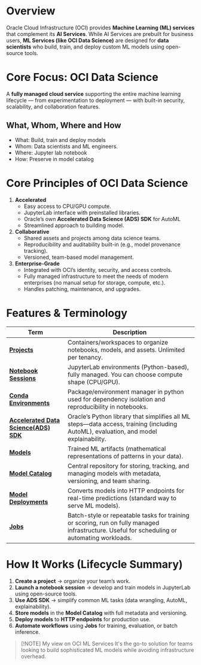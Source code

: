 # Overview

Oracle Cloud Infrastructure (OCI) provides **Machine Learning (ML) services** that complement its **AI Services**. While AI Services are prebuilt for business users, **ML Services (like OCI Data Science)** are designed for **data scientists** who build, train, and deploy custom ML models using open-source tools.

# Core Focus: **OCI Data Science**

A **fully managed cloud service** supporting the entire machine learning lifecycle — from experimentation to deployment — with built-in security, scalability, and collaboration features.
## What, Whom, Where and How

- What: Build, train and deploy models
- Whom: Data scientists and ML engineers.    
- Where: Jupyter lab notebook
- How: Preserve in model catalog
# Core Principles of OCI Data Science

1. **Accelerated**    
    - Easy access to CPU/GPU compute.
    - JupyterLab interface with preinstalled libraries.
    - Oracle’s own **Accelerated Data Science (ADS) SDK** for AutoML
    - Streamlined approach to building model. 
2. **Collaborative**
    - Shared assets and projects among data science teams.
    - Reproducibility and auditability built-in (e.g., model provenance tracking).
    - Versioned, team-based model management.
3. **Enterprise-Grade**
    - Integrated with OCI’s identity, security, and access controls.       
    - Fully managed infrastructure to meet the needs of modern enterprises (no manual setup for storage, compute, etc.).        
    - Handles patching, maintenance, and upgrades.        
# Features & Terminology

| Term                                                                                                                                                    | Description                                                                                                                                  |
| ------------------------------------------------------------------------------------------------------------------------------------------------------- | -------------------------------------------------------------------------------------------------------------------------------------------- |
| [**Projects**](https://docs.oracle.com/en-us/iaas/Content/data-science/using/create-projects.htm#create-project)                                        | Containers/workspaces to organize notebooks, models, and assets. Unlimited per tenancy.                                                      |
| [**Notebook Sessions**](https://docs.oracle.com/en-us/iaas/Content/data-science/using/create-notebook-sessions.htm#create-notebooks)                    | JupyterLab environments (Python-based), fully managed. You can choose compute shape (CPU/GPU).                                               |
| [**Conda Environments**](https://docs.oracle.com/en-us/iaas/Content/data-science/using/conda_understand_environments.htm#conda_understand_environments) | Package/environment manager in python used for dependency isolation and reproducibility in notebooks.                                        |
| [**Accelerated Data Science(ADS) SDK**](https://accelerated-data-science.readthedocs.io/en/latest/index.html)                                           | Oracle’s Python library that simplifies all ML steps—data access, training (including AutoML), evaluation, and model explainability.         |
| [**Models**](https://docs.oracle.com/en-us/iaas/Content/data-science/using/models_saving_catalog.htm#saving_models_catalog)                             | Trained ML artifacts (mathematical representations of patterns in your data).                                                                |
| [**Model Catalog**](https://docs.oracle.com/en-us/iaas/Content/data-science/using/models-about.htm)                                                     | Central repository for storing, tracking, and managing models with metadata, versioning, and team sharing.                                   |
| [**Model Deployments**](https://docs.oracle.com/en-us/iaas/Content/data-science/using/ai-quick-actions-model-deploy.htm#ai-quick-actions-model-deploy)  | Converts models into HTTP endpoints for real-time predictions (standard way to serve ML models).                                             |
| [**Jobs**](https://docs.oracle.com/en-us/iaas/Content/data-science/using/jobs-create.htm#jobs_creating)                                                 | Batch-style or repeatable tasks for training or scoring, run on fully managed infrastructure. Useful for scheduling or automating workloads. |

# How It Works (Lifecycle Summary)

1. **Create a project** → organize your team’s work.    
2. **Launch a notebook session** → develop and train models in JupyterLab using open-source tools.
3. **Use ADS SDK** → simplify common ML tasks (data wrangling, AutoML, explainability).    
4. **Store models** in the **Model Catalog** with full metadata and versioning.    
5. **Deploy models** to **HTTP endpoints** for production use.    
6. **Automate workflows** using **Jobs** for training, evaluation, or batch inference.    


> [!NOTE] My view on OCI ML Services
> It's the go-to solution for teams looking to build sophisticated ML models while avoiding infrastructure overhead.
